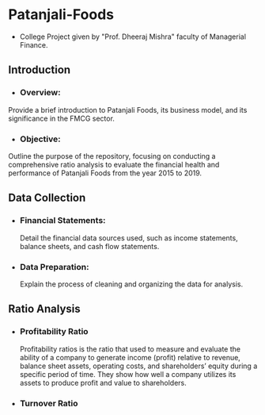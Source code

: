 # Patanjali-Foods
- College Project given by "Prof. Dheeraj Mishra" faculty of Managerial Finance.
##  Introduction
- ### Overview:
 Provide a brief introduction to Patanjali Foods, its business model, and its significance in the FMCG sector.
- ### Objective:
 Outline the purpose of the repository, focusing on conducting a comprehensive ratio analysis to evaluate the financial health and performance of Patanjali Foods from the year 2015 to 2019.
 ## Data Collection
 - ### Financial Statements:
   Detail the financial data sources used, such as income statements, balance sheets, and cash flow statements.
 - ### Data Preparation:
   Explain the process of cleaning and organizing the data for analysis.
## Ratio Analysis
- ### Profitability Ratio
  Profitability ratios is the ratio that used to measure and evaluate the ability of a company to generate income (profit) relative to revenue, balance sheet assets, operating costs, and shareholders’ equity during a specific period of time.
  They show how well a company utilizes its assets to produce profit and value to shareholders.
- ### Turnover Ratio
  
